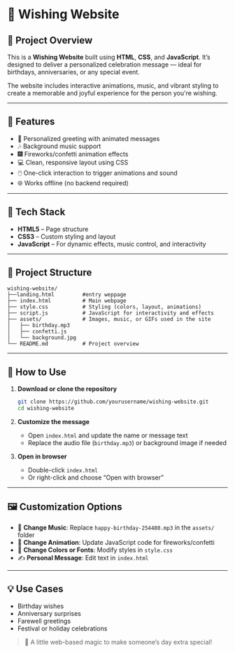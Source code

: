 # 🎉 Wishing Website

## 📝 Project Overview

This is a **Wishing Website** built using **HTML**, **CSS**, and **JavaScript**. It’s designed to deliver a personalized celebration message — ideal for birthdays, anniversaries, or any special event.

The website includes interactive animations, music, and vibrant styling to create a memorable and joyful experience for the person you're wishing.

---

## 🌟 Features

- 🎂 Personalized greeting with animated messages  
- 🎶 Background music support  
- 🎆 Fireworks/confetti animation effects  
- 💻 Clean, responsive layout using CSS  
- 🖱️ One-click interaction to trigger animations and sound  
- 🌐 Works offline (no backend required)

---

## 🔧 Tech Stack

- **HTML5** – Page structure  
- **CSS3** – Custom styling and layout  
- **JavaScript** – For dynamic effects, music control, and interactivity

---

## 📁 Project Structure

```
wishing-website/
├──landing.html         #entry weppage
├── index.html          # Main webpage
├── style.css           # Styling (colors, layout, animations)
├── script.js           # JavaScript for interactivity and effects
├── assets/             # Images, music, or GIFs used in the site
│   ├── birthday.mp3
│   ├── confetti.js
│   └── background.jpg
└── README.md           # Project overview
```

---

## 🚀 How to Use

1. **Download or clone the repository**  
   ```bash
   git clone https://github.com/yourusername/wishing-website.git
   cd wishing-website
   ```

2. **Customize the message**  
   - Open `index.html` and update the name or message text
   - Replace the audio file (`birthday.mp3`) or background image if needed

3. **Open in browser**  
   - Double-click `index.html`  
   - Or right-click and choose “Open with browser”

---

## 🖼️ Customization Options

- 🎵 **Change Music**: Replace `happy-birthday-254480.mp3` in the `assets/` folder
- 🎉 **Change Animation**: Update JavaScript code for fireworks/confetti
- 🎨 **Change Colors or Fonts**: Modify styles in `style.css`
- ✍️ **Personal Message**: Edit text in `index.html`

---

## 💡 Use Cases

- Birthday wishes  
- Anniversary surprises  
- Farewell greetings  
- Festival or holiday celebrations  



> 💖 A little web-based magic to make someone’s day extra special!
